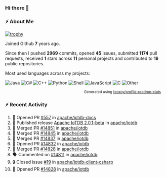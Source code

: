 ### Hi there 👋

### :zap: About Me

[![trophy](https://github-profile-trophy.vercel.app/?username=HTHou&theme=onedark)](https://github.com/ryo-ma/github-profile-trophy)
   
Joined Github **7** years ago.

Since then I pushed **2969** commits, opened **45** issues, submitted **1174** pull requests, received **1** stars across **11** personal projects and contributed to **19** public repositories.

Most used languages across my projects:

![Java](https://img.shields.io/static/v1?style=flat-square&label=%E2%A0%80&color=555&labelColor=%23b07219&message=Java%EF%B8%B189.3%25)
![C#](https://img.shields.io/static/v1?style=flat-square&label=%E2%A0%80&color=555&labelColor=%23178600&message=C%23%EF%B8%B13.9%25)
![C++](https://img.shields.io/static/v1?style=flat-square&label=%E2%A0%80&color=555&labelColor=%23f34b7d&message=C%2B%2B%EF%B8%B12.7%25)
![Python](https://img.shields.io/static/v1?style=flat-square&label=%E2%A0%80&color=555&labelColor=%233572A5&message=Python%EF%B8%B10.7%25)
![Shell](https://img.shields.io/static/v1?style=flat-square&label=%E2%A0%80&color=555&labelColor=%2389e051&message=Shell%EF%B8%B10.7%25)
![JavaScript](https://img.shields.io/static/v1?style=flat-square&label=%E2%A0%80&color=555&labelColor=%23f1e05a&message=JavaScript%EF%B8%B10.5%25)
![C](https://img.shields.io/static/v1?style=flat-square&label=%E2%A0%80&color=555&labelColor=%23555555&message=C%EF%B8%B10.4%25)
![Other](https://img.shields.io/static/v1?style=flat-square&label=%E2%A0%80&color=555&labelColor=%23ededed&message=Other%EF%B8%B11.4%25)

<p align="right"><sub>Generated using <a href="https://github.com/marketplace/actions/profile-readme-stats">teoxoy/profile-readme-stats</a></sub></p>


<!--![](https://github.com/HTHou/HTHou/blob/output/github-contribution-grid-snake.svg)-->

<!--![Haonan Hou's github stats](https://github-readme-stats.vercel.app/api?username=HTHou&count_private=true&show_icons=true&theme=onedark)-->

<!--![Haonan Hou's wakatime stats](https://github-readme-stats.vercel.app/api/wakatime?username=HTHou&layout=compact&theme=onedark)-->

<!--![Top Langs](https://github-readme-stats.vercel.app/api/top-langs/?username=HTHou&theme=onedark&layout=compact)-->

### :zap: Recent Activity
<!--START_SECTION:activity-->
1. 💪 Opened PR [#557](https://github.com/apache/iotdb-docs/pull/557) in [apache/iotdb-docs](https://github.com/apache/iotdb-docs)
2. 🚀 Published release [Apache IoTDB 2.0.1-beta](https://github.com/apache/iotdb/releases/tag/v2.0.1-beta) in [apache/iotdb](https://github.com/apache/iotdb)
3. 🎉 Merged PR [#14851](https://github.com/apache/iotdb/pull/14851) in [apache/iotdb](https://github.com/apache/iotdb)
4. 🎉 Merged PR [#14845](https://github.com/apache/iotdb/pull/14845) in [apache/iotdb](https://github.com/apache/iotdb)
5. 🎉 Merged PR [#14837](https://github.com/apache/iotdb/pull/14837) in [apache/iotdb](https://github.com/apache/iotdb)
6. 💪 Opened PR [#14832](https://github.com/apache/iotdb/pull/14832) in [apache/iotdb](https://github.com/apache/iotdb)
7. 🎉 Merged PR [#14828](https://github.com/apache/iotdb/pull/14828) in [apache/iotdb](https://github.com/apache/iotdb)
8. 🗣 Commented on [#14811](https://github.com/apache/iotdb/issues/14811#issuecomment-2655701606) in [apache/iotdb](https://github.com/apache/iotdb)
9. 🔒 Closed issue [#19](https://github.com/apache/iotdb-client-csharp/issues/19) in [apache/iotdb-client-csharp](https://github.com/apache/iotdb-client-csharp)
10. 💪 Opened PR [#14828](https://github.com/apache/iotdb/pull/14828) in [apache/iotdb](https://github.com/apache/iotdb)
<!--END_SECTION:activity-->

<!--
**HTHou/HTHou** is a ✨ _special_ ✨ repository because its `README.md` (this file) appears on your GitHub profile.

Here are some ideas to get you started:

- 🔭 I’m currently working on ...
- 🌱 I’m currently learning ...
- 👯 I’m looking to collaborate on ...
- 🤔 I’m looking for help with ...
- 💬 Ask me about ...
- 📫 How to reach me: ...
- 😄 Pronouns: ...
- ⚡ Fun fact: ...
-->
